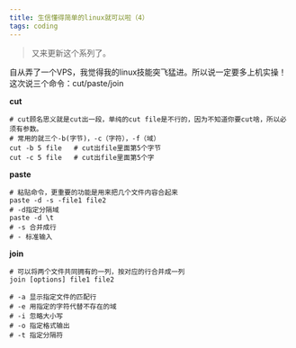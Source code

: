 ```yaml
---
title: 生信懂得简单的linux就可以啦（4）
tags: coding
---
```

>又来更新这个系列了。

自从弄了一个VPS，我觉得我的linux技能突飞猛进。所以说一定要多上机实操！
这次说三个命令：cut/paste/join

**cut**
```
# cut顾名思义就是cut出一段，单纯的cut file是不行的，因为不知道你要cut啥，所以必须有参数。
# 常用的就三个-b(字节)，-c（字符），-f（域）
cut -b 5 file   # cut出file里面第5个字节
cut -c 5 file   # cut出file里面第5个字
```

**paste**
```
# 粘贴命令，更重要的功能是用来把几个文件内容合起来
paste -d -s -file1 file2
# -d指定分隔域
paste -d \t
# -s 合并成行
# - 标准输入
```

**join**
```
# 可以将两个文件共同拥有的一列，按对应的行合并成一列
join [options] file1 file2

# -a 显示指定文件的匹配行
# -e 用指定的字符代替不存在的域
# -i 忽略大小写
# -o 指定格式输出
# -t 指定分隔符
```

[T_T]:￥#始终会有男朋友。每次想到我都会很难受。